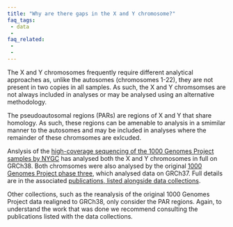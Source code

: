 ```yaml
---
title: "Why are there gaps in the X and Y chromosome?"
faq_tags:
 - data
 -
faq_related:
 -
 -
---
```


The X and Y chromosomes frequently require different analytical approaches as, unlike the autosomes (chromosomes 1-22), they are not present in two copies in all samples. As such, the X and Y chromsomses are not always included in analyses or may be analysed using an alternative methodology.

The pseudoautosomal regions (PARs) are regions of X and Y that share homology. As such, these regions can be amenable to analysis in a smimilar manner to the autosomes and may be included in analyses where the remainder of these chromsomes are exlcuded.

Anslysis of the [high-coverage sequencing of the 1000 Genomes Project samples by NYGC](/data-portal/data-collection/30x-grch38) has analysed both the X and Y chromosomes in full on GRCh38. Both chromsomes were also analysed by the original [1000 Genomes Project phase three](/data-portal/data-collection/phase-3), which analysed data on GRCh37. Full details are in the associated [publications, listed alongside data collections](/data-portal/data-collection).

Other collections, such as the reanalysis of the original 1000 Genomes Project data realigned to GRCh38, only consider the PAR regions. Again, to understand the work that was done we recommend consulting the publications listed with the data collections.

